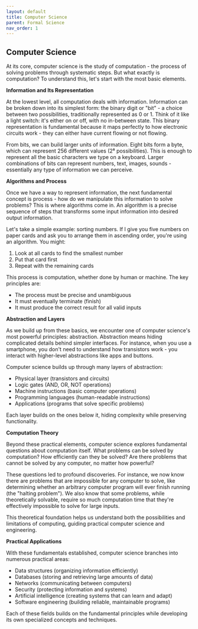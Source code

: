 ```yaml
---
layout: default
title: Computer Science
parent: Formal Science
nav_order: 1
---
```


## Computer Science

At its core, computer science is the study of computation - the process of solving problems through systematic steps. But what exactly is computation? To understand this, let's start with the most basic elements.

**Information and Its Representation**

At the lowest level, all computation deals with information. Information can be broken down into its simplest form: the binary digit or "bit" - a choice between two possibilities, traditionally represented as 0 or 1. Think of it like a light switch: it's either on or off, with no in-between state. This binary representation is fundamental because it maps perfectly to how electronic circuits work - they can either have current flowing or not flowing.

From bits, we can build larger units of information. Eight bits form a byte, which can represent 256 different values (2⁸ possibilities). This is enough to represent all the basic characters we type on a keyboard. Larger combinations of bits can represent numbers, text, images, sounds - essentially any type of information we can perceive.

**Algorithms and Process**

Once we have a way to represent information, the next fundamental concept is process - how do we manipulate this information to solve problems? This is where algorithms come in. An algorithm is a precise sequence of steps that transforms some input information into desired output information.

Let's take a simple example: sorting numbers. If I give you five numbers on paper cards and ask you to arrange them in ascending order, you're using an algorithm. You might:
1. Look at all cards to find the smallest number
2. Put that card first
3. Repeat with the remaining cards

This process is computation, whether done by human or machine. The key principles are:
- The process must be precise and unambiguous
- It must eventually terminate (finish)
- It must produce the correct result for all valid inputs

**Abstraction and Layers**

As we build up from these basics, we encounter one of computer science's most powerful principles: abstraction. Abstraction means hiding complicated details behind simpler interfaces. For instance, when you use a smartphone, you don't need to understand how transistors work - you interact with higher-level abstractions like apps and buttons.

Computer science builds up through many layers of abstraction:

- Physical layer (transistors and circuits)
- Logic gates (AND, OR, NOT operations)
- Machine instructions (basic computer operations)
- Programming languages (human-readable instructions)
- Applications (programs that solve specific problems)

Each layer builds on the ones below it, hiding complexity while preserving functionality.

**Computation Theory**

Beyond these practical elements, computer science explores fundamental questions about computation itself. What problems can be solved by computation? How efficiently can they be solved? Are there problems that cannot be solved by any computer, no matter how powerful?

These questions led to profound discoveries. For instance, we now know there are problems that are impossible for any computer to solve, like determining whether an arbitrary computer program will ever finish running (the "halting problem"). We also know that some problems, while theoretically solvable, require so much computation time that they're effectively impossible to solve for large inputs.

This theoretical foundation helps us understand both the possibilities and limitations of computing, guiding practical computer science and engineering.

**Practical Applications**

With these fundamentals established, computer science branches into numerous practical areas:
- Data structures (organizing information efficiently)
- Databases (storing and retrieving large amounts of data)
- Networks (communicating between computers)
- Security (protecting information and systems)
- Artificial intelligence (creating systems that can learn and adapt)
- Software engineering (building reliable, maintainable programs)

Each of these fields builds on the fundamental principles while developing its own specialized concepts and techniques.
